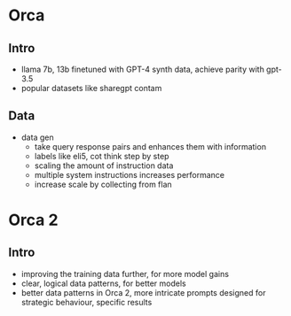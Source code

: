 # Orca

## Intro
 - llama 7b, 13b finetuned with GPT-4 synth data, achieve parity with gpt-3.5
 - popular datasets like sharegpt contam

## Data
 - data gen
    - take query response pairs and enhances them with information
    - labels like eli5, cot think step by step
    - scaling the amount of instruction data
    - multiple system instructions increases performance
    - increase scale by collecting from flan

# Orca 2

## Intro
 - improving the training data further, for more model gains
 - clear, logical data patterns, for better models
 - better data patterns in Orca 2, more intricate prompts designed for strategic behaviour, specific results